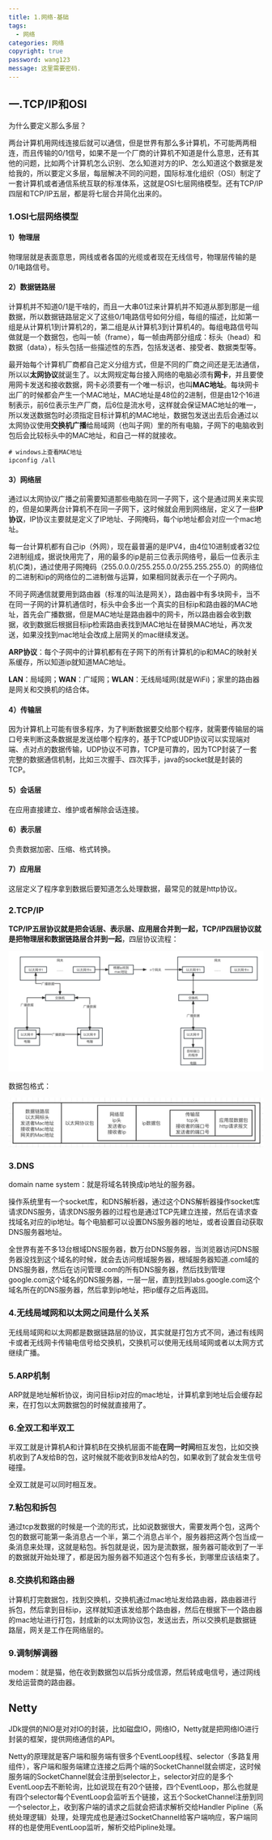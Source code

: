 ```yaml
---
title: 1.网络-基础
tags:
  - 网络
categories: 网络
copyright: true
password: wang123
message: 这里需要密码.
---
```


## 一.TCP/IP和OSI

为什么要定义那么多层？

两台计算机用网线连接后就可以通信，但是世界有那么多计算机，不可能两两相连，而且传输的0/1信号，如果不是一个厂商的计算机不知道是什么意思，还有其他的问题，比如两个计算机怎么识别、怎么知道对方的IP、怎么知道这个数据是发给我的，所以要定义多层，每层解决不同的问题，国际标准化组织（OSI）制定了一套计算机或者通信系统互联的标准体系，这就是OSI七层网络模型。还有TCP/IP四层和TCP/IP五层，都是将七层合并简化出来的。

### 1.OSI七层网络模型

#### 1）物理层

物理层就是表面意思，网线或者各国的光缆或者现在无线信号，物理层传输的是0/1电路信号。

#### 2）数据链路层

计算机并不知道0/1是干啥的，而且一大串01过来计算机并不知道从那到那是一组数据，所以数据链路层定义了这些0/1电路信号如何分组，每组的描述，比如第一组是从计算机1到计算机2的，第二组是从计算机3到计算机4的。每组电路信号叫做就是一个数据包，也叫一帧（frame），每一帧由两部分组成：标头（head）和数据（data），标头包括一些描述性的东西，包括发送者、接受者、数据类型等。

最开始每个计算机厂商都自己定义分组方式，但是不同的厂商之间还是无法通信，所以以**太网协议**就诞生了。以太网规定每台接入网络的电脑必须有**网卡**，并且要使用网卡发送和接收数据，网卡必须要有一个唯一标识，也叫**MAC地址**。每块网卡出厂的时候都会产生一个MAC地址，MAC地址是48位的2进制，但是由12个16进制表示，前6位表示生产厂商，后6位是流水号，这样就会保证MAC地址的唯一，所以发送数据包时必须指定目标计算机的MAC地址，数据包发送出去后会通过以太网协议使用**交换机广播**给局域网（也叫子网）里的所有电脑，子网下的电脑收到包后会比较标头中的MAC地址，和自己一样的就接收。

```shell
# windows上查看MAC地址
ipconfig /all
```

#### 3）网络层

通过以太网协议广播之前需要知道那些电脑在同一子网下，这个是通过网关来实现的，但是如果两台计算机不在同一子网下，这时候就会用到网络层，定义了一些**IP协议**，IP协议主要就是定义了IP地址、子网掩码，每个ip地址都会对应一个mac地址。

每一台计算机都有自己ip（外网），现在最普遍的是IPV4，由4位10进制或者32位2进制组成，据说快用完了，用的最多的ip是前三位表示网络号，最后一位表示主机(C类)，通过使用子网掩码（255.0.0.0/255.255.0.0/255.255.255.0）的网络位的二进制和ip的网络位的二进制做与运算，如果相同就表示在一个子网内。

不同子网通信就要用到路由器（标准的叫法是网关），路由器中有多块网卡，当不在同一子网的计算机通信时，标头中会多出一个真实的目标ip和路由器的MAC地址，首先会广播数据，但是MAC地址是路由器中的网卡，所以路由器会收到数据，收到数据后根据目标ip检索路由表找到MAC地址在替换MAC地址，再次发送，如果没找到mac地址会改成上层网关的mac继续发送。

**ARP协议**：每个子网中的计算机都有在子网下的所有计算机的ip和MAC的映射关系缓存，所以知道ip就知道MAC地址。

**LAN**：局域网；**WAN**：广域网；**WLAN**：无线局域网(就是WiFi)；家里的路由器是网关和交换机的结合体。

#### 4）传输层

因为计算机上可能有很多程序，为了判断数据要交给那个程序，就需要传输层的端口号来判断这条数据是发送给哪个程序的，基于TCP或UDP协议可以实现端对端、点对点的数据传输，UDP协议不可靠，TCP是可靠的，因为TCP封装了一套完整的数据通信机制，比如三次握手、四次挥手，java的socket就是封装的TCP。

####  5）会话层

在应用直接建立、维护或者解除会话连接。

#### 6）表示层

负责数据加密、压缩、格式转换。

#### 7）应用层

这层定义了程序拿到数据后要知道怎么处理数据，最常见的就是http协议。

### 2.TCP/IP

**TCP/IP五层协议就是把会话层、表示层、应用层合并到一起，TCP/IP四层协议就是把物理层和数据链路层合并到一起**，四层协议流程：

![TCP_IP四层协议流程](https://raw.githubusercontent.com/wangxiaohong123/p-bed/main/uPic/TCP_IP四层协议流程.png)

数据包格式：

![数据包格式](https://raw.githubusercontent.com/wangxiaohong123/p-bed/main/uPic/数据包格式.jpg)

### 3.DNS

domain name system：就是将域名转换成ip地址的服务器。

操作系统里有一个socket库，和DNS解析器，通过这个DNS解析器操作socket库请求DNS服务，请求DNS服务器的过程也是通过TCP先建立连接，然后在请求查找域名对应的ip地址。每个电脑都可以设置DNS服务器的地址，或者设置自动获取DNS服务器地址。

全世界有差不多13台根域DNS服务器，数万台DNS服务器，当浏览器访问DNS服务器没找到这个域名的时候，就会去访问根域服务器，根域服务器知道.com域的DNS服务器，然后在访问管理.com的所有DNS服务器，然后找到管理google.com这个域名的DNS服务器，一层一层，直到找到labs.google.com这个域名所在的DNS服务器，然后拿到ip地址，把ip缓存之后再返回。

### 4.无线局域网和以太网之间是什么关系

无线局域网和以太网都是数据链路层的协议，其实就是打包方式不同，通过有线网卡或者无线网卡传输电信号给交换机，交换机可以使用无线局域网或者以太网方式继续广播。

### 5.ARP机制

ARP就是地址解析协议，询问目标ip对应的mac地址，计算机拿到地址后会缓存起来，在打包以太网数据包的时候就直接用了。

### 6.全双工和半双工

半双工就是计算机A和计算机B在交换机层面不能**在同一时间**相互发包，比如交换机收到了A发给B的包，这时候就不能收到B发给A的包，如果收到了就会发生信号碰撞。

全双工就是可以同时相互发。

### 7.粘包和拆包

通过tcp发数据的时候是一个流的形式，比如说数据很大，需要发两个包，这两个包的数据可能第一条消息占一个半，第二个消息占半个，服务器把这两个包当成一条消息来处理，这就是粘包。拆包就是说，因为是流数据，服务器可能收到了一半的数据就开始处理了，都是因为服务器不知道这个包有多长，到哪里应该结束了。

### 8.交换机和路由器

计算机打完数据包，找到交换机，交换机通过mac地址发给路由器，路由器进行拆包，然后拿到目标ip，这样就知道该发给那个路由器，然后在根据下一个路由器的mac地址进行打包，封成新的以太网协议包，发送出去，所以交换机是数据链路层，网关是工作在网络层的。

### 9.调制解调器

modem：就是猫，他在收到数据包以后拆分成信源，然后转成电信号，通过网线发给运营商的路由器。

## Netty

JDk提供的NIO是对对IO的封装，比如磁盘IO，网络IO，Netty就是把网络IO进行封装的框架，提供网络通信的API。

Netty的原理就是客户端和服务端有很多个EventLoop线程、selector（多路复用组件），客户端和服务端建立连接之后两个端的SocketChannel就会绑定，这时候服务端的SocketChannel就会注册到selector上，selector对应的是多个EventLoop去不断轮询，比如说现在有20个链接，四个EventLoop，那么也就是有四个selector每个EventLoop会监听五个链接，这五个SocketChannel注册到同一个selector上，收到客户端的请求之后就会把请求解析交给Handler Pipline（系统处理逻辑）处理，处理完成也是通过SocketChannel给客户端响应，客户端同样的也是使用EventLoop监听，解析交给Pipline处理。